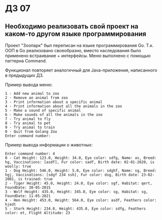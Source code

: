 # ДЗ 07

## Необходимо реализовать свой проект на каком-то другом языке программирования
Проект "Зоопарк" был переписан на языке программирования Go.
Т.к. ООП в Go реализовано своеобразно, вместо наследования было применено встраивание + интерфейсы.
Меню выполнено с помощью паттерна Command.

Функционал повторяет аналогичный для Java-приложения, написанного в предыдущих ДЗ.

Пример вывода меню:
```
1 - Add new animal to zoo
2 - Remove an animal from zoo
3 - Print information about a specific animal
4 - Print information about all the animals in the zoo
5 - Make a sound of specific animal
6 - Make sounds of all the animals in the zoo
7 - Try animal to fly
8 - Try animal to pet
9 - Try animal to train
0 - Quit from Golang Zoo
Enter command number:
```

Пример вывода информации о животных:
```
Enter command number: 4
0 - Cat Height: 123.0, Height: 34.0, Eye color: sdfg, Name: as, Breed: hg, Vaccinations: [asdf], Fur color: sadf, Birth date: 02-01-2020, is woolly: true
1 - Dog Height: 546.0, Height: 5.0, Eye color: sdghf, Name: sg, Breed: hgj, Vaccinations: [sdgf 234 ssh], Fur color: dsg, Birth date: 23-02-2001, is trained: true
2 - Tiger Height: 45.0, Height: 24.0, Eye color: sgf, Habitat: qert, FoundDate: 30-05-2015
3 - Wolf Height: 435.0, Height: 345.0, Eye color: sg, Habitat: sg, FoundDate: 11-05-2021
4 - Hen Height: 453.0, Height: 564.0, Eye color: asdf, Feathers color: hjedt
5 - Stork Height: 234.0, Height: 435.0, Eye color: sdfg, Feathers color: et, Flight Altitude: 23
```